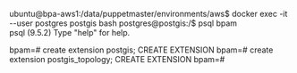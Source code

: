 
ubuntu@bpa-aws1:/data/puppetmaster/environments/aws$ docker exec -it --user postgres postgis bash
postgres@postgis:/$ psql bpam                                                                                                                                                                                      
psql (9.5.2)
Type "help" for help.

bpam=# create extension postgis;
CREATE EXTENSION
bpam=# create extension postgis_topology;
CREATE EXTENSION
bpam=# 
